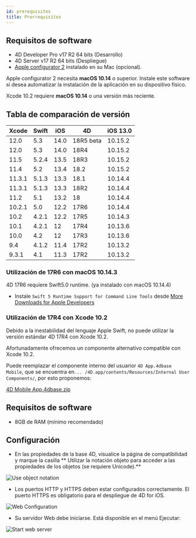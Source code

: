 ```yaml
---
id: prerequisites
title: Prerrequisitos
---
```


## Requisitos de software

* 4D Developer Pro v17 R2 64 bits (Desarrollo)
* 4D Server v17 R2 64 bits (Despliegue)
* [Apple configurator 2](https://itunes.apple.com/us/app/apple-configurator-2/id1037126344) instalado en su Mac (opcional).

Apple configurator 2 necesita **macOS 10.14** o superior. Instale este software si desea automatizar la instalación de la aplicación en su dispositivo físico.

Xcode 10.2 requiere **macOS 10.14** o una versión más reciente.

## Tabla de comparación de versión

| Xcode  | Swift | iOS  | 4D        | iOS 13.0 |
| ------ | ----- | ---- | --------- | -------- |
| 12.0   | 5.3   | 14.0 | 18R5 beta | 10.15.2  |
| 12.0   | 5.3   | 14.0 | 18R4      | 10.15.2  |
| 11.5   | 5.2.4 | 13.5 | 18R3      | 10.15.2  |
| 11.4   | 5.2   | 13.4 | 18.2      | 10.15.2  |
| 11.3.1 | 5.1.3 | 13.3 | 18.1      | 10.14.4  |
| 11.3.1 | 5.1.3 | 13.3 | 18R2      | 10.14.4  |
| 11.2   | 5.1   | 13.2 | 18        | 10.14.4  |
| 10.2.1 | 5.0   | 12.2 | 17R6      | 10.14.4  |
| 10.2   | 4.2.1 | 12.2 | 17R5      | 10.14.3  |
| 10.1   | 4.2.1 | 12   | 17R4      | 10.13.6  |
| 10.0   | 4.2   | 12   | 17R3      | 10.13.6  |
| 9.4    | 4.1.2 | 11.4 | 17R2      | 10.13.2  |
| 9.3.1  | 4.1   | 11.3 | 17R2      | 10.13.2  |

### Utilización de 17R6 con macOS 10.14.3

4D 17R6 requiere Swift5.0 runtime. (ya instalado con macOS 10.14.4)

 - Instale `Swift 5 Runtime Support for Command Line Tools` desde [More Downloads for Apple Developers](https://developer.apple.com/download/more/)

### Utilización de 17R4 con Xcode 10.2

Debido a la inestabilidad del lenguaje Apple Swift, no puede utilizar la versión estándar 4D 17R4 con Xcode 10.2.

Afortunadamente ofrecemos un componente alternativo compatible con Xcode 10.2.

Puede reemplazar el componente interno del usuarior `4D App.4dbase Mobile`, que se encuentra en`... /4D.app/contents/Resources/Internal User Components/`, por esto proponemos:

<a class="button"
href="https://download.4d.com/Products/Current/4D_v17R4/4D%20Mobile%20App%20-%20Xcode%2010.2/4D%20Mobile%20App.4dbase.zip">4D Mobile App.4dbase.zip</a>

## Requisitos de software

* 8GB de RAM (mínimo recomendado)

## Configuración

* En las propiedades de la base 4D, visualice la página de compatibilidad y marque la casilla ** Utilizar la notación objeto para acceder a las propiedades de los objetos (se requiere Unicode).**

![Use object notation](assets/en/prerequisites/Use-object-notation.png)

* Los puertos HTTP y HTTPS deben estar configurados correctamente. El puerto HTTPS es obligatorio para el despliegue de 4D for iOS.

![Web Configuration](assets/en/prerequisites/Web-Configuration.png)

* Su servidor Web debe iniciarse. Está disponible en el menú Ejecutar:

![Start web server](assets/en/prerequisites/Start-web-server.png)

